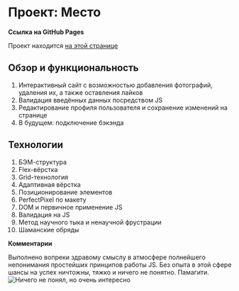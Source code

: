 # Проект: Место

**Ссылка на GitHub Pages**

Проект находится [на этой странице](https://sergei-zakh.github.io/mesto/)

## Обзор и функциональность 

1. Интерактивный сайт с возможностью добавления фотографий, удаления их, а также оставления лайков
2. Валидация введённых данных посредством JS
3. Редактирование профиля пользователя и сохранение изменений на странице
4. В будущем: подключение бэкэнда

## Технологии

1. БЭМ-структура
2. Flex-вёрстка
3. Grid-технология
4. Адаптивная вёрстка
5. Позиционирование элементов
6. PerfectPixel по макету
7. DOM и первичное применение JS 
8. Валидация на JS 
9. Метод научного тыка и ненаучной фрустрации
10. Шаманские обряды




**Комментарии**

Выполнено вопреки здравому смыслу в атмосфере полнейшего непонимания простейших принципов работы JS.
Без опыта в этой сфере шансы на успех ничтожны, тяжко и ничего не понятно. Памагити.
![Ничего не понял, но очень интересно](https://img.gazeta.ru/files3/106/13579106/02-pic_32ratio_900x600-900x600-33996.jpg)
